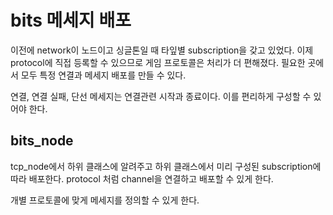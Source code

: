 # bits 메세지 배포 

이전에 network이 노드이고 싱글톤일 때 타잎별 subscription을 갖고 있었다. 
이제 protocol에 직접 등록할 수 있으므로 게임 프로토콜은 처리가 더 편해졌다. 
필요한 곳에서 모두 특정 연결과 메세지 배포를 만들 수 있다. 

연결, 연결 실패, 단선 메세지는 연결관련 시작과 종료이다. 
이를 편리하게 구성할 수 있어야 한다. 

## bits_node

tcp_node에서 하위 클래스에 알려주고 하위 클래스에서 미리 구성된 subscription에 따라 배포한다.
protocol 처럼 channel을 연결하고 배포할 수 있게 한다. 

개별 프로토콜에 맞게 메세지를 정의할 수 있게 한다. 




